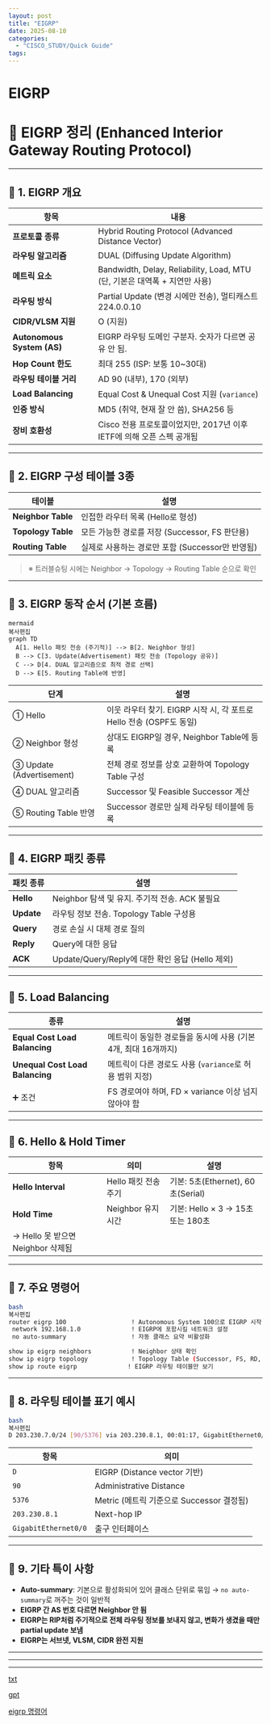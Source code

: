 ```yaml
---
layout: post
title: "EIGRP"
date: 2025-08-10
categories:
  - "CISCO_STUDY/Quick Guide"
tags:
---
```



# EIGRP

# 📡 EIGRP 정리 (Enhanced Interior Gateway Routing Protocol)

---

## 🔷 1. EIGRP 개요

| 항목 | 내용 |
| --- | --- |
| **프로토콜 종류** | Hybrid Routing Protocol (Advanced Distance Vector) |
| **라우팅 알고리즘** | DUAL (Diffusing Update Algorithm) |
| **메트릭 요소** | Bandwidth, Delay, Reliability, Load, MTU (단, 기본은 대역폭 + 지연만 사용) |
| **라우팅 방식** | Partial Update (변경 시에만 전송), 멀티캐스트 224.0.0.10 |
| **CIDR/VLSM 지원** | O (지원) |
| **Autonomous System (AS)** | EIGRP 라우팅 도메인 구분자. 숫자가 다르면 공유 안 됨. |
| **Hop Count 한도** | 최대 255 (ISP: 보통 10~30대) |
| **라우팅 테이블 거리** | AD 90 (내부), 170 (외부) |
| **Load Balancing** | Equal Cost & Unequal Cost 지원 (`variance`) |
| **인증 방식** | MD5 (취약, 현재 잘 안 씀), SHA256 등 |
| **장비 호환성** | Cisco 전용 프로토콜이었지만, 2017년 이후 IETF에 의해 오픈 스펙 공개됨 |

---

## 🔷 2. EIGRP 구성 테이블 3종

| 테이블 | 설명 |
| --- | --- |
| **Neighbor Table** | 인접한 라우터 목록 (Hello로 형성) |
| **Topology Table** | 모든 가능한 경로를 저장 (Successor, FS 판단용) |
| **Routing Table** | 실제로 사용하는 경로만 포함 (Successor만 반영됨) |

> ※ 트러블슈팅 시에는 Neighbor → Topology → Routing Table 순으로 확인
> 

---

## 🔷 3. EIGRP 동작 순서 (기본 흐름)

```mermaid
mermaid
복사편집
graph TD
  A[1. Hello 패킷 전송 (주기적)] --> B[2. Neighbor 형성]
  B --> C[3. Update(Advertisement) 패킷 전송 (Topology 공유)]
  C --> D[4. DUAL 알고리즘으로 최적 경로 선택]
  D --> E[5. Routing Table에 반영]

```

| 단계 | 설명 |
| --- | --- |
| ① Hello | 이웃 라우터 찾기. EIGRP 시작 시, 각 포트로 Hello 전송 (OSPF도 동일) |
| ② Neighbor 형성 | 상대도 EIGRP일 경우, Neighbor Table에 등록 |
| ③ Update (Advertisement) | 전체 경로 정보를 상호 교환하여 Topology Table 구성 |
| ④ DUAL 알고리즘 | Successor 및 Feasible Successor 계산 |
| ⑤ Routing Table 반영 | Successor 경로만 실제 라우팅 테이블에 등록 |

---

## 🔷 4. EIGRP 패킷 종류

| 패킷 종류 | 설명 |
| --- | --- |
| **Hello** | Neighbor 탐색 및 유지. 주기적 전송. ACK 불필요 |
| **Update** | 라우팅 정보 전송. Topology Table 구성용 |
| **Query** | 경로 손실 시 대체 경로 질의 |
| **Reply** | Query에 대한 응답 |
| **ACK** | Update/Query/Reply에 대한 확인 응답 (Hello 제외) |

---

## 🔷 5. Load Balancing

| 종류 | 설명 |
| --- | --- |
| **Equal Cost Load Balancing** | 메트릭이 동일한 경로들을 동시에 사용 (기본 4개, 최대 16개까지) |
| **Unequal Cost Load Balancing** | 메트릭이 다른 경로도 사용 (`variance`로 허용 범위 지정) |
| ➕ 조건 | FS 경로여야 하며, FD × variance 이상 넘지 않아야 함 |

---

## 🔷 6. Hello & Hold Timer

| 항목 | 의미 | 설명 |
| --- | --- | --- |
| **Hello Interval** | Hello 패킷 전송 주기 | 기본: 5초(Ethernet), 60초(Serial) |
| **Hold Time** | Neighbor 유지 시간 | 기본: Hello × 3 → 15초 또는 180초 |
| → Hello 못 받으면 Neighbor 삭제됨 |  |  |

---

## 🔷 7. 주요 명령어

```bash
bash
복사편집
router eigrp 100                  ! Autonomous System 100으로 EIGRP 시작
 network 192.168.1.0              ! EIGRP에 포함시킬 네트워크 설정
 no auto-summary                  ! 자동 클래스 요약 비활성화

show ip eigrp neighbors           ! Neighbor 상태 확인
show ip eigrp topology            ! Topology Table (Successor, FS, RD, FD 등)
show ip route eigrp              ! EIGRP 라우팅 테이블만 보기

```

---

## 🔷 8. 라우팅 테이블 표기 예시

```bash
bash
복사편집
D 203.230.7.0/24 [90/5376] via 203.230.8.1, 00:01:17, GigabitEthernet0/0

```

| 항목 | 의미 |
| --- | --- |
| `D` | EIGRP (Distance vector 기반) |
| `90` | Administrative Distance |
| `5376` | Metric (메트릭 기준으로 Successor 결정됨) |
| `203.230.8.1` | Next-hop IP |
| `GigabitEthernet0/0` | 출구 인터페이스 |

---

## 🔷 9. 기타 특이 사항

- **Auto-summary**: 기본으로 활성화되어 있어 클래스 단위로 묶임 → `no auto-summary`로 꺼주는 것이 일반적
- **EIGRP 간 AS 번호 다르면 Neighbor 안 됨**
- **EIGRP는 RIP처럼 주기적으로 전체 라우팅 정보를 보내지 않고, 변화가 생겼을 때만 partial update 보냄**
- **EIGRP는 서브넷, VLSM, CIDR 완전 지원**

---

---

---

[txt](EIGRP%2022bf223521738027a43bf7de0ae10adb/txt%2022bf2235217380dc825fc791621f8c17.md)

[gpt](EIGRP%2022bf223521738027a43bf7de0ae10adb/gpt%2022bf22352173809ba7f0e5f5a60c1cd3.md)

[eigrp 명령어](EIGRP%2022bf223521738027a43bf7de0ae10adb/eigrp%20%E1%84%86%E1%85%A7%E1%86%BC%E1%84%85%E1%85%A7%E1%86%BC%E1%84%8B%E1%85%A5%2022bf2235217380dfb468d4612546b0cb.md)